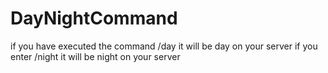 # DayNightCommand
if you have executed the command  /day  it will be day on your server if you enter /night it will be night on your server
